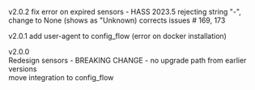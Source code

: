 v2.0.2
fix error on expired sensors - HASS 2023.5 rejecting string "-", change to None (shows as "Unknown) 
corrects issues # 169, 173

v2.0.1
add user-agent to config_flow (error on docker installation)

v2.0.0  
Redesign sensors - BREAKING CHANGE - no upgrade path from earlier versions  
move integration to config_flow
